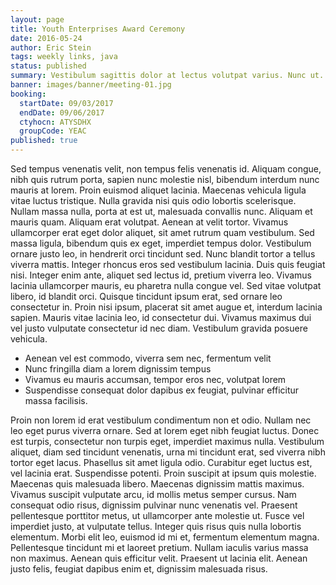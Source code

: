 ```yaml
---
layout: page
title: Youth Enterprises Award Ceremony
date: 2016-05-24
author: Eric Stein
tags: weekly links, java
status: published
summary: Vestibulum sagittis dolor at lectus volutpat varius. Nunc ut.
banner: images/banner/meeting-01.jpg
booking:
  startDate: 09/03/2017
  endDate: 09/06/2017
  ctyhocn: ATYSDHX
  groupCode: YEAC
published: true
---
```

Sed tempus venenatis velit, non tempus felis venenatis id. Aliquam congue, nibh quis rutrum porta, sapien nunc molestie nisl, bibendum interdum nunc mauris at lorem. Proin euismod aliquet lacinia. Maecenas vehicula ligula vitae luctus tristique. Nulla gravida nisi quis odio lobortis scelerisque. Nullam massa nulla, porta at est ut, malesuada convallis nunc. Aliquam et mauris quam. Aliquam erat volutpat. Aenean at velit tortor. Vivamus ullamcorper erat eget dolor aliquet, sit amet rutrum quam vestibulum.
Sed massa ligula, bibendum quis ex eget, imperdiet tempus dolor. Vestibulum ornare justo leo, in hendrerit orci tincidunt sed. Nunc blandit tortor a tellus viverra mattis. Integer rhoncus eros sed vestibulum lacinia. Duis quis feugiat nisi. Integer enim ante, aliquet sed lectus id, pretium viverra leo. Vivamus lacinia ullamcorper mauris, eu pharetra nulla congue vel. Sed vitae volutpat libero, id blandit orci. Quisque tincidunt ipsum erat, sed ornare leo consectetur in. Proin nisi ipsum, placerat sit amet augue et, interdum lacinia sapien. Mauris vitae lacinia leo, id consectetur dui. Vivamus maximus dui vel justo vulputate consectetur id nec diam. Vestibulum gravida posuere vehicula.

* Aenean vel est commodo, viverra sem nec, fermentum velit
* Nunc fringilla diam a lorem dignissim tempus
* Vivamus eu mauris accumsan, tempor eros nec, volutpat lorem
* Suspendisse consequat dolor dapibus ex feugiat, pulvinar efficitur massa facilisis.

Proin non lorem id erat vestibulum condimentum non et odio. Nullam nec leo eget purus viverra ornare. Sed at lorem eget nibh feugiat luctus. Donec est turpis, consectetur non turpis eget, imperdiet maximus nulla. Vestibulum aliquet, diam sed tincidunt venenatis, urna mi tincidunt erat, sed viverra nibh tortor eget lacus. Phasellus sit amet ligula odio. Curabitur eget luctus est, vel lacinia erat. Suspendisse potenti. Proin suscipit at ipsum quis molestie. Maecenas quis malesuada libero. Maecenas dignissim mattis maximus. Vivamus suscipit vulputate arcu, id mollis metus semper cursus. Nam consequat odio risus, dignissim pulvinar nunc venenatis vel.
Praesent pellentesque porttitor metus, ut ullamcorper ante molestie ut. Fusce vel imperdiet justo, at vulputate tellus. Integer quis risus quis nulla lobortis elementum. Morbi elit leo, euismod id mi et, fermentum elementum magna. Pellentesque tincidunt mi et laoreet pretium. Nullam iaculis varius massa non maximus. Aenean quis efficitur velit. Praesent ut lacinia elit. Aenean justo felis, feugiat dapibus enim et, dignissim malesuada risus.
